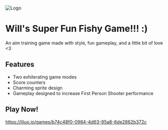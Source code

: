 
![Logo](https://codehs.com/uploads/95806d490cc4dc99516794d852b5b25d)


# Will's Super Fun Fishy Game!!! :)

An aim training game made with style, fun gameplay, and a little bit of love <3


## Features

- Two exhilerating game modes
- Score counters
- Charming sprite design
- Gameplay designed to increase First Person Shooter performance


## Play Now!

https://liluo.io/games/b74c48f0-0984-4d63-95a8-6de2862b372c

